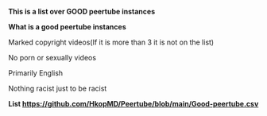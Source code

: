 **This is a list over GOOD peertube instances**

**What is a good peertube instances** 

Marked copyright videos(If it is more than 3 it is not on the list)

No porn or sexually videos

Primarily English

Nothing racist just to be racist


**List https://github.com/HkopMD/Peertube/blob/main/Good-peertube.csv**
